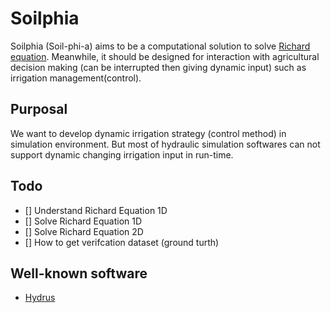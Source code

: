 # Soilphia

Soilphia (Soil-phi-a) aims to be a computational solution to solve [Richard equation](https://en.wikipedia.org/wiki/Richards_equation). Meanwhile, it should be designed for interaction with agricultural decision making (can be interrupted then giving dynamic input) such as irrigation management(control).

## Purposal
We want to develop  dynamic irrigation strategy (control method) in simulation environment. But most of hydraulic simulation softwares can not support dynamic changing irrigation input in run-time.

## Todo
- [] Understand Richard Equation 1D
- [] Solve Richard Equation 1D
- [] Solve Richard Equation 2D
- [] How to get verifcation dataset (ground turth)

## Well-known software
- [Hydrus](https://en.wikipedia.org/wiki/Hydrus_(software))